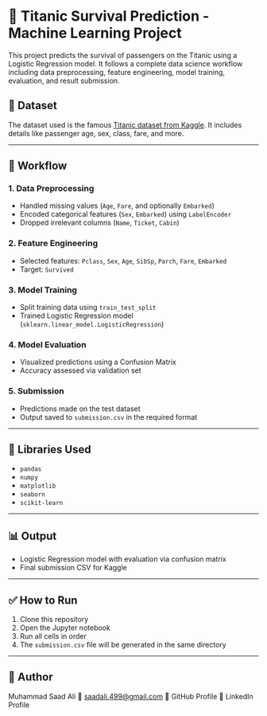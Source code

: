 # 🚢 Titanic Survival Prediction - Machine Learning Project

This project predicts the survival of passengers on the Titanic using a Logistic Regression model. It follows a complete data science workflow including data preprocessing, feature engineering, model training, evaluation, and result submission.

## 📁 Dataset

The dataset used is the famous [Titanic dataset from Kaggle](https://www.kaggle.com/c/titanic). It includes details like passenger age, sex, class, fare, and more.

---

## 🔧 Workflow

### 1. Data Preprocessing
- Handled missing values (`Age`, `Fare`, and optionally `Embarked`)
- Encoded categorical features (`Sex`, `Embarked`) using `LabelEncoder`
- Dropped irrelevant columns (`Name`, `Ticket`, `Cabin`)

### 2. Feature Engineering
- Selected features: `Pclass`, `Sex`, `Age`, `SibSp`, `Parch`, `Fare`, `Embarked`
- Target: `Survived`

### 3. Model Training
- Split training data using `train_test_split`
- Trained Logistic Regression model (`sklearn.linear_model.LogisticRegression`)

### 4. Model Evaluation
- Visualized predictions using a Confusion Matrix
- Accuracy assessed via validation set

### 5. Submission
- Predictions made on the test dataset
- Output saved to `submission.csv` in the required format

---

## 🧠 Libraries Used
- `pandas`
- `numpy`
- `matplotlib`
- `seaborn`
- `scikit-learn`

---

## 📊 Output
- Logistic Regression model with evaluation via confusion matrix
- Final submission CSV for Kaggle

---

## ✅ How to Run
1. Clone this repository
2. Open the Jupyter notebook
3. Run all cells in order
4. The `submission.csv` file will be generated in the same directory

---

## 📌 Author
Muhammad Saad Ali
📧 saadali.499@gmail.com
🔗 GitHub Profile
🔗 LinkedIn Profile

